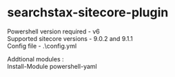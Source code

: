 # searchstax-sitecore-plugin
Powershell version required - v6  
Supported sitecore versions - 9.0.2 and 9.1.1  
Config file - .\config.yml  

Addtional modules :  
Install-Module powershell-yaml
